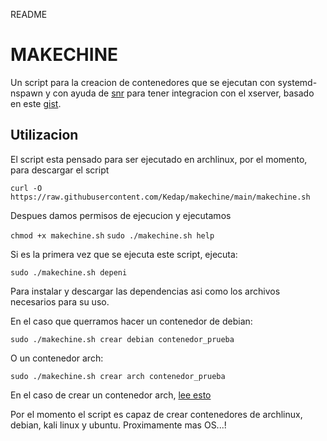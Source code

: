 README

# MAKECHINE
Un script para la creacion de contenedores que se ejecutan con systemd-nspawn y con ayuda de [snr](https://github.com/mikhailnov/snr) para tener integracion con el xserver, basado en este [gist](https://gist.github.com/Edu4rdSHL/bd9c2dcabbe1846fb55ff72340d3da9c).

## Utilizacion
El script esta pensado para ser ejecutado en archlinux, por el momento, para descargar el script

```curl -O https://raw.githubusercontent.com/Kedap/makechine/main/makechine.sh```

Despues damos permisos de ejecucion y ejecutamos

`chmod +x makechine.sh`
`sudo ./makechine.sh help`

Si es la primera vez que se ejecuta este script, ejecuta:

`sudo ./makechine.sh depeni`

Para instalar y descargar las dependencias asi como los archivos necesarios para su uso.

En el caso que querramos hacer un contenedor de debian:

`sudo ./makechine.sh crear debian contenedor_prueba`

O un contenedor arch:

`sudo ./makechine.sh crear arch contenedor_prueba`

En el caso de crear un contenedor arch, [lee esto](https://wiki.archlinux.org/index.php/Systemd-nspawn#Root_login_fails)

Por el momento el script es capaz de crear contenedores de archlinux, debian, kali linux y ubuntu. Proximamente mas OS...!